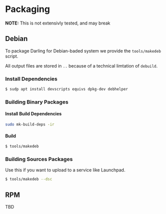# Packaging

**NOTE:** This is not extensivly tested, and may break

## Debian

To package Darling for Debian-baded system we provide the ```tools/makedeb``` script.

All output files are stored in ```..``` because of a technical limtation of ```debuild```.

### Install Dependencies
```bash
$ sudp apt install devscripts equivs dpkg-dev debhelper
```

### Building Binary Packages

#### Install Build Dependencies
```bash
sudo mk-build-deps -ir
```

#### Build
```bash
$ tools/makedeb
```

### Building Sources Packages

Use this if you want to upload to a service like Launchpad.

```bash
$ tools/makedeb --dsc
```

## RPM

TBD
